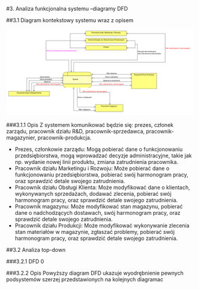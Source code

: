 #3. Analiza funkcjonalna systemu –diagramy DFD 

##3.1 Diagram kontekstowy systemu wraz z opisem

<img src="\rysunki\3\systemDFD.png" alt="Diagram DFD calego systemu" style="width:100%;height:40%">

###3.1.1 Opis
Z systemem komunikować będzie się: prezes, członek zarządu, pracownik działu R&D, pracownik-sprzedawca, pracownik-magazynier, pracownik-produkcja.

* Prezes, członkowie zarządu: Mogą pobierać dane o funkcjonowaniu przedsiębiorstwa, mogą wprowadzać decyzje administracyjne, takie jak np. wydanie nowej linii produktu, zmiana zatrudnienia pracownika.
* Pracownik działu Marketingu i Rozwoju: Może pobierać dane o funkcjonowaniu przedsiębiorstwa, pobierać swój harmonogram pracy, oraz sprawdzić detale swojego zatrudnienia.
* Pracownik działu Obsługi Klienta: Może modyfikować dane o klientach, wykonywanych sprzedażach, dodawać zlecenia, pobierać swój harmonogram pracy, oraz sprawdzić detale swojego zatrudnienia.
* Pracownik magazynu: Może modyfikować stan magazynu, pobierać dane o nadchodzących dostawach, swój harmonogram pracy, oraz sprawdzić detale swojego zatrudnienia.
* Pracownik działu Produkcji: Może modyfikować wykonywanie zlecenia stan materiałów w magazynie, zgłaszać problemy, pobierać swój harmonogram pracy, oraz sprawdzić detale swojego zatrudnienia.

##3.2 Analiza top-down

###3.2.1 DFD 0

###3.2.2 Opis
Powyższy diagram  DFD ukazuje wyodrębnienie pewnych podsystemów szerzej 
przedstawionych na kolejnych diagramac